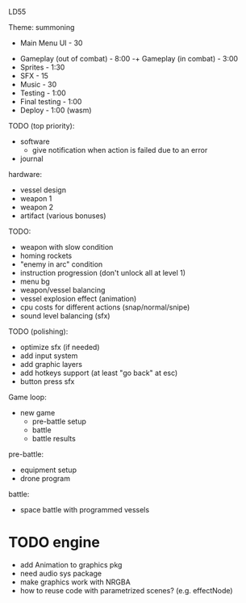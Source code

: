 LD55

Theme: summoning

+ Main Menu UI - 30
- Gameplay (out of combat) - 8:00
-+ Gameplay (in combat) - 3:00
- Sprites - 1:30
- SFX - 15
- Music - 30
- Testing - 1:00
- Final testing - 1:00
- Deploy - 1:00 (wasm)

TODO (top priority):

* software
  * give notification when action is failed due to an error
* journal

hardware:

* vessel design
* weapon 1
* weapon 2
* artifact (various bonuses)

TODO:

* weapon with slow condition
* homing rockets
* "enemy in arc" condition
* instruction progression (don't unlock all at level 1)
* menu bg
* weapon/vessel balancing
* vessel explosion effect (animation)
* cpu costs for different actions (snap/normal/snipe)
* sound level balancing (sfx)

TODO (polishing):

* optimize sfx (if needed)
* add input system
* add graphic layers
* add hotkeys support (at least "go back" at esc)
* button press sfx

Game loop:

* new game
  * pre-battle setup
  * battle
  * battle results

pre-battle:
- equipment setup
- drone program

battle:
- space battle with programmed vessels

# TODO engine

* add Animation to graphics pkg
* need audio sys package
* make graphics work with NRGBA
* how to reuse code with parametrized scenes? (e.g. effectNode)